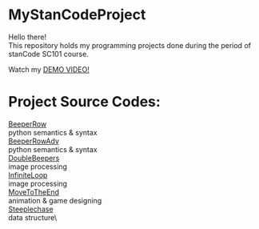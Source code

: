 # MyStanCodeProject
Hello there!\
This repository holds my programming projects done during the period of stanCode SC101 course.

Watch my [DEMO VIDEO!](link) 

# Project Source Codes:
[BeeperRow](SC001_lecture02/BeeperRow.py) \
python semantics & syntax\
[BeeperRowAdv](SC001_lecture02/BeeperRowAdv.py) \
python semantics & syntax\
[DoubleBeepers](SC001_lecture02/DoubleBeepers.py) \
image processing\
[InfiniteLoop](SC001_lecture02/InfiniteLoop.py) \
image processing\
[MoveToTheEnd](SC001_lecture02/MoveToTheEnd.py) \
animation & game designing\
[Steeplechase](SC001_lecture02/Steeplechase.py) \
data structure\
